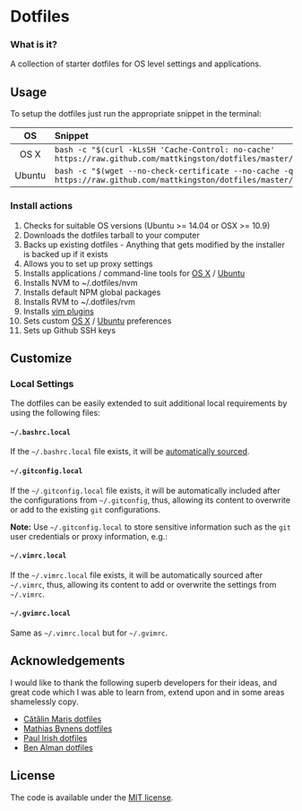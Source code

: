 
# Dotfiles

### What is it?

A collection of starter dotfiles for OS level settings and applications.

## Usage

To setup the dotfiles just run the appropriate snippet in the terminal:

| OS | Snippet |
|:---:|:---|
| OS X | `bash -c "$(curl -kLsSH 'Cache-Control: no-cache' https://raw.github.com/mattkingston/dotfiles/master/setup.sh)"` |
| Ubuntu | `bash -c "$(wget --no-check-certificate --no-cache -qO - https://raw.github.com/mattkingston/dotfiles/master/setup.sh)"` |

### Install actions

1. Checks for suitable OS versions (Ubuntu >= 14.04 or OSX >= 10.9)
1. Downloads the dotfiles tarball to your computer
1. Backs up existing dotfiles - Anything that gets modified by the installer is backed up if it exists
1. Allows you to set up proxy settings
1. Installs applications / command-line tools for
  [OS X](install/osx/install_applications.sh) /
  [Ubuntu](install/ubuntu/install_applications.sh)
1. Installs NVM to ~/.dotfiles/nvm
1. Installs default NPM global packages
1. Installs RVM to ~/.dotfiles/rvm
1. Installs [vim plugins](install/dotfiles/vimrc#L128-L165)
1. Sets custom
  [OS X](install/osx/preferences/set_preferences.sh) /
  [Ubuntu](install/ubuntu/preferences/set_preferencez.sh) preferences
1. Sets up Github SSH keys

## Customize

### Local Settings

The dotfiles can be easily extended to suit additional local requirements
by using the following files:

#### `~/.bashrc.local`

If the `~/.bashrc.local` file exists, it will be [automatically sourced](install/dotfiles/bash_profile#L6).

#### `~/.gitconfig.local`

If the `~/.gitconfig.local` file exists, it will be automatically
included after the configurations from `~/.gitconfig`, thus, allowing
its content to overwrite or add to the existing `git` configurations.

__Note:__ Use `~/.gitconfig.local` to store sensitive information such
as the `git` user credentials or proxy information, e.g.:

#### `~/.vimrc.local`

If the `~/.vimrc.local` file exists, it will be automatically sourced
after `~/.vimrc`, thus, allowing its content to add or overwrite the
settings from `~/.vimrc`.

#### `~/.gvimrc.local`

Same as `~/.vimrc.local` but for `~/.gvimrc`.

## Acknowledgements

I would like to thank the following superb developers for their ideas, and
great code which I was able to learn from, extend upon and in some areas
shamelessly copy.

* [Cătălin Mariș dotfiles](https://github.com/alrra/dotfiles)
* [Mathias Bynens dotfiles](https://github.com/mathiasbynens/dotfiles)
* [Paul Irish dotfiles](https://github.com/paulirish/dotfiles)
* [Ben Alman dotfiles](https://github.com/cowboy/dotfiles)

## License

The code is available under the [MIT license](LICENSE.txt).
